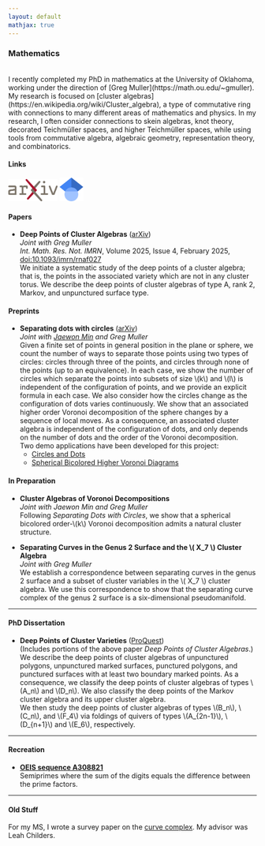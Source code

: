 ```yaml
---
layout: default
mathjax: true
---
```


### Mathematics

<br/>
I recently completed my PhD in mathematics at the University of Oklahoma, working under the direction of [Greg Muller](https://math.ou.edu/~gmuller). My research is focused on [cluster algebras](https://en.wikipedia.org/wiki/Cluster_algebra), a type of commutative ring with connections to many different areas of mathematics and physics. In my research, I often consider connections to skein algebras, knot theory, decorated Teichmüller spaces, and higher Teichmüller spaces, while using tools from commutative algebra, algebraic geometry, representation theory, and combinatorics.

#### Links

<a href="https://arxiv.org/a/beyer_j_2.html"><img src="./assets/arxiv-logo.png" alt="arXiv" width="100"/></a> 
<a href="https://scholar.google.com/citations?&user=pRnb5PwAAAAJ"><img src="./assets/Google_Scholar_logo.png" alt="GoogleScholar" width="48"/></a>

#### Papers

* **Deep Points of Cluster Algebras** ([arXiv](https://arxiv.org/abs/2403.15589)) <br/>
   *Joint with Greg Muller* <br/>
   *Int. Math. Res. Not. IMRN*, Volume 2025, Issue 4, February 2025, [doi:10.1093/imrn/rnaf027](https://doi.org/10.1093/imrn/rnaf027) <br/>
   We initiate a systematic study of the deep points of a cluster algebra; that is, the points in the associated variety which are not in any cluster torus. We describe the deep points of cluster algebras of type A, rank 2, Markov, and unpunctured surface type.

#### Preprints

* **Separating dots with circles** ([arXiv](https://arxiv.org/abs/2505.22851)) <br/>
   *Joint with [Jaewon Min](https://sites.google.com/view/jaewonmin/home) and Greg Muller* <br/>
   Given a finite set of points in general position in the plane or sphere, we count the number of ways to separate those points using two types of circles: circles through three of the points, and circles through none of the points (up to an equivalence). In each case, we show the number of circles which separate the points into subsets of size \\(k\\) and \\(l\\) is independent of the configuration of points, and we provide an explicit formula in each case. We also consider how the circles change as the configuration of dots varies continuously. We show that an associated higher order Voronoi decomposition of the sphere changes by a sequence of local moves. As a consequence, an associated cluster algebra is independent of the configuration of dots, and only depends on the number of dots and the order of the Voronoi decomposition. <br/>
   Two demo applications have been developed for this project:
  * [Circles and Dots](./circles-and-dots/index.html)
  * [Spherical Bicolored Higher Voronoi Diagrams](./higher-voronoi/index.html)

#### In Preparation

* **Cluster Algebras of Voronoi Decompositions** <br/>
   *Joint with Jaewon Min and Greg Muller* <br/>
   Following *Separating Dots with Circles*, we show that a spherical bicolored order-\\(k\\) Voronoi decomposition admits a natural cluster structure. 

* **Separating Curves in the Genus 2 Surface and the \\( X_7 \\) Cluster Algebra** <br/>
   *Joint with Greg Muller* <br/>
   We establish a correspondence between separating curves in the genus 2 surface and a subset of cluster variables in the \\( X_7 \\) cluster algebra. We use this correspondence to show that the separating curve complex of the genus 2 surface is a six-dimensional pseudomanifold.

---

#### PhD Dissertation

* **Deep Points of Cluster Varieties** ([ProQuest](https://www.proquest.com/docview/3199939057?sourcetype=Dissertations%20&%20Theses)) <br/>
  (Includes portions of the above paper *Deep Points of Cluster Algebras*.) <br/>
  We describe the deep points of cluster algebras of unpunctured polygons, unpunctured marked surfaces, punctured polygons, and punctured surfaces with at least two boundary marked points. As a consequence, we classify the deep points of cluster algebras of types \\(A_n\\) and \\(D_n\\). We also classify the deep points of the Markov cluster algebra and its upper cluster algebra.<br/>
  We then study the deep points of cluster algebras of types \\(B_n\\), \\(C_n\\), and \\(F_4\\) via foldings of quivers of types \\(A_{2n-1}\\), \\(D_{n+1}\\) and \\(E_6\\), respectively.

---

#### Recreation

* **[OEIS sequence A308821](https://oeis.org/A308821)** <br/> 
  Semiprimes where the sum of the digits equals the difference between the prime factors.

---

#### Old Stuff

For my MS, I wrote a survey paper on the [curve complex](https://en.wikipedia.org/wiki/Curve_complex). My advisor was Leah Childers.


